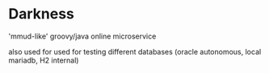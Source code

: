 # Darkness 
'mmud-like' groovy/java online microservice

also used for used for testing different databases (oracle autonomous, local mariadb, H2 internal)